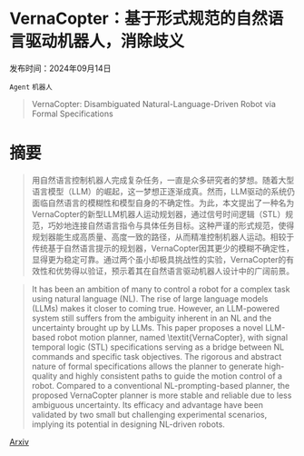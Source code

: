 # VernaCopter：基于形式规范的自然语言驱动机器人，消除歧义

发布时间：2024年09月14日

`Agent` `机器人`

> VernaCopter: Disambiguated Natural-Language-Driven Robot via Formal Specifications

# 摘要

> 用自然语言控制机器人完成复杂任务，一直是众多研究者的梦想。随着大型语言模型（LLM）的崛起，这一梦想正逐渐成真。然而，LLM驱动的系统仍面临自然语言的模糊性和模型自身的不确定性。为此，本文提出了一种名为VernaCopter的新型LLM机器人运动规划器，通过信号时间逻辑（STL）规范，巧妙地连接自然语言指令与具体任务目标。这种严谨的形式规范，使得规划器能生成高质量、高度一致的路径，从而精准控制机器人运动。相较于传统基于自然语言提示的规划器，VernaCopter因其更少的模糊不确定性，显得更为稳定可靠。通过两个虽小却极具挑战性的实验，VernaCopter的有效性和优势得以验证，预示着其在自然语言驱动机器人设计中的广阔前景。

> It has been an ambition of many to control a robot for a complex task using natural language (NL). The rise of large language models (LLMs) makes it closer to coming true. However, an LLM-powered system still suffers from the ambiguity inherent in an NL and the uncertainty brought up by LLMs. This paper proposes a novel LLM-based robot motion planner, named \textit{VernaCopter}, with signal temporal logic (STL) specifications serving as a bridge between NL commands and specific task objectives. The rigorous and abstract nature of formal specifications allows the planner to generate high-quality and highly consistent paths to guide the motion control of a robot. Compared to a conventional NL-prompting-based planner, the proposed VernaCopter planner is more stable and reliable due to less ambiguous uncertainty. Its efficacy and advantage have been validated by two small but challenging experimental scenarios, implying its potential in designing NL-driven robots.

[Arxiv](https://arxiv.org/abs/2409.09536)